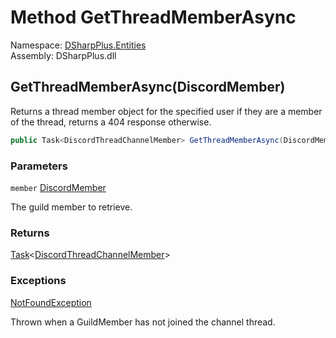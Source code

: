 # Method GetThreadMemberAsync

Namespace: [DSharpPlus.Entities](DSharpPlus.Entities.md)  
Assembly: DSharpPlus.dll

## <a id="DSharpPlus_Entities_DiscordThreadChannel_GetThreadMemberAsync_DSharpPlus_Entities_DiscordMember_"></a>GetThreadMemberAsync\(DiscordMember\)

Returns a thread member object for the specified user if they are a member of the thread, returns a 404 response otherwise.

```csharp
public Task<DiscordThreadChannelMember> GetThreadMemberAsync(DiscordMember member)
```

### Parameters

`member` [DiscordMember](DSharpPlus.Entities.DiscordMember.md)

The guild member to retrieve.

### Returns

[Task](https://learn.microsoft.com/dotnet/api/system.threading.tasks.task\-1)<[DiscordThreadChannelMember](DSharpPlus.Entities.DiscordThreadChannelMember.md)\>

### Exceptions

[NotFoundException](DSharpPlus.Exceptions.NotFoundException.md)

Thrown when a GuildMember has not joined the channel thread.


